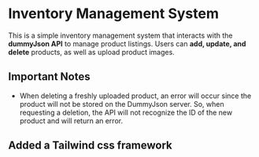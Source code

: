 # Inventory Management System

This is a simple inventory management system that interacts with the **dummyJson API** to manage product listings. Users can **add, update, and delete** products, as well as upload product images.

## Important Notes

- When deleting a freshly uploaded product, an error will occur since the product will not be stored on the DummyJson server. So, when requesting a deletion, the API will not recognize the ID of the new product and will return an error.

## Added a Tailwind css framework
